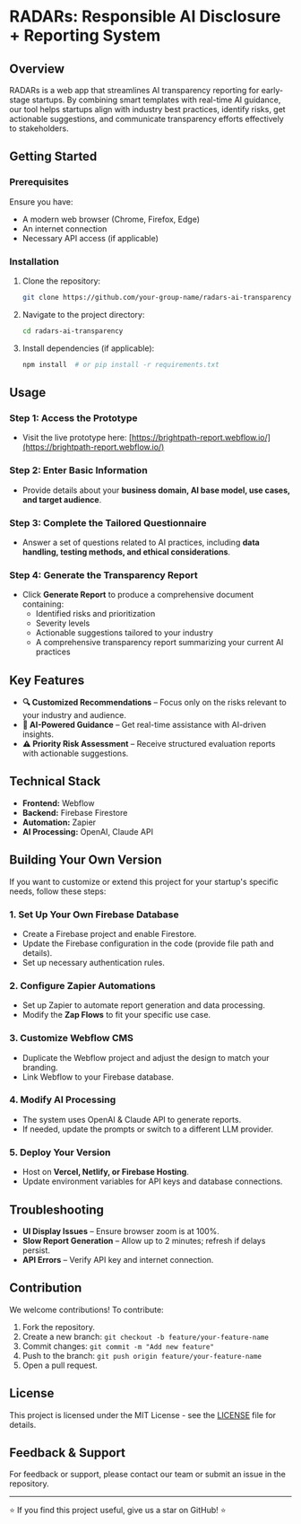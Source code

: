 # RADARs: Responsible AI Disclosure + Reporting System

## Overview

RADARs is a web app that streamlines AI transparency reporting for early-stage startups. By combining smart templates with real-time AI guidance, our tool helps startups align with industry best practices, identify risks, get actionable suggestions, and communicate transparency efforts effectively to stakeholders.

## Getting Started

### Prerequisites

Ensure you have:

- A modern web browser (Chrome, Firefox, Edge)
- An internet connection
- Necessary API access (if applicable)

### Installation

1. Clone the repository:
   ```sh
   git clone https://github.com/your-group-name/radars-ai-transparency.git
   ```
2. Navigate to the project directory:
   ```sh
   cd radars-ai-transparency
   ```
3. Install dependencies (if applicable):
   ```sh
   npm install  # or pip install -r requirements.txt
   ```

## Usage

### Step 1: Access the Prototype

- Visit the live prototype here: [https://brightpath-report.webflow.io/](https://brightpath-report.webflow.io/)

### Step 2: Enter Basic Information

- Provide details about your **business domain, AI base model, use cases, and target audience**.

### Step 3: Complete the Tailored Questionnaire

- Answer a set of questions related to AI practices, including **data handling, testing methods, and ethical considerations**.

### Step 4: Generate the Transparency Report

- Click **Generate Report** to produce a comprehensive document containing:
  - Identified risks and prioritization
  - Severity levels
  - Actionable suggestions tailored to your industry
  - A comprehensive transparency report summarizing your current AI practices

## Key Features

- **🔍 Customized Recommendations** – Focus only on the risks relevant to your industry and audience.
- **🧠 AI-Powered Guidance** – Get real-time assistance with AI-driven insights.
- **⚠️ Priority Risk Assessment** – Receive structured evaluation reports with actionable suggestions.

## Technical Stack

- **Frontend:** Webflow
- **Backend:** Firebase Firestore
- **Automation:** Zapier
- **AI Processing:** OpenAI, Claude API

## Building Your Own Version

If you want to customize or extend this project for your startup's specific needs, follow these steps:

### 1. Set Up Your Own Firebase Database
- Create a Firebase project and enable Firestore.
- Update the Firebase configuration in the code (provide file path and details).
- Set up necessary authentication rules.

### 2. Configure Zapier Automations
- Set up Zapier to automate report generation and data processing.
- Modify the **Zap Flows** to fit your specific use case.

### 3. Customize Webflow CMS
- Duplicate the Webflow project and adjust the design to match your branding.
- Link Webflow to your Firebase database.

### 4. Modify AI Processing
- The system uses OpenAI & Claude API to generate reports.
- If needed, update the prompts or switch to a different LLM provider.

### 5. Deploy Your Version
- Host on **Vercel, Netlify, or Firebase Hosting**.
- Update environment variables for API keys and database connections.

## Troubleshooting

- **UI Display Issues** – Ensure browser zoom is at 100%.
- **Slow Report Generation** – Allow up to 2 minutes; refresh if delays persist.
- **API Errors** – Verify API key and internet connection.

## Contribution

We welcome contributions! To contribute:

1. Fork the repository.
2. Create a new branch: `git checkout -b feature/your-feature-name`
3. Commit changes: `git commit -m "Add new feature"`
4. Push to the branch: `git push origin feature/your-feature-name`
5. Open a pull request.

## License

This project is licensed under the MIT License - see the [LICENSE](LICENSE) file for details.

## Feedback & Support

For feedback or support, please contact our team or submit an issue in the repository.

---

⭐ If you find this project useful, give us a star on GitHub! ⭐

